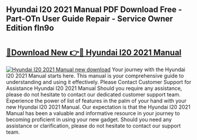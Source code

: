 ## Hyundai I20 2021 Manual PDF Download Free - Part-OTn User Guide Repair - Service Owner Edition fIn9o

# <h2><a href="http://cf17442.oget.top/?id=Hyundai+I20+2021+Manual">🔗Download New 👉🔴 Hyundai I20 2021 Manual</a></h2>

[![Hyundai I20 2021 Manual new download](https://i.imgur.com/5g1atiW.png)](http://cf17442.oget.top/?id=Hyundai+I20+2021+Manual)
Your journey with the Hyundai I20 2021 Manual starts here. This manual is your comprehensive guide to understanding and using it effectively. Please Contact Customer Support for Assistance Hyundai I20 2021 Manual Should you require any assistance, please do not hesitate to contact our dedicated customer support team. Experience the power of list of features in the palm of your hand with your new Hyundai I20 2021 Manual. Our expectation is that the Hyundai I20 2021 Manual has been a valuable and informative resource in your journey to becoming proficient in using your new gadget. Should you need any assistance or clarification, please do not hesitate to contact our support team.
